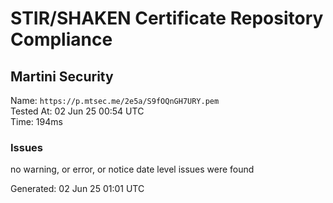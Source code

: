 # STIR/SHAKEN Certificate Repository Compliance

## Martini Security

Name: `https://p.mtsec.me/2e5a/S9fOQnGH7URY.pem`\
Tested At: 02 Jun 25 00:54 UTC\
Time: 194ms

### Issues

no warning, or error, or notice date level issues were found

Generated: 02 Jun 25 01:01 UTC